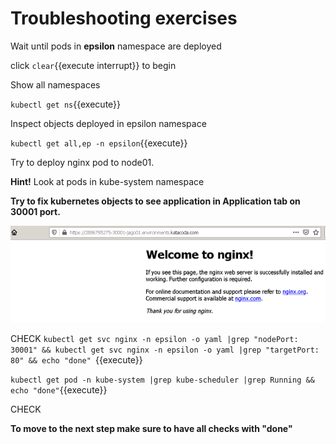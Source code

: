 # Troubleshooting exercises 

Wait until pods in **epsilon** namespace are deployed

click ```clear```{{execute interrupt}} to begin

Show all namespaces

`kubectl get ns`{{execute}}


Inspect objects deployed in epsilon namespace

`kubectl get all,ep -n epsilon`{{execute}}


Try to deploy nginx pod to node01.

**Hint!**
Look at pods in kube-system namespace

**Try to fix kubernetes objects to see application in Application tab on 30001 port.**

![Web application](./assets/nginx-web.png)

CHECK
`kubectl get svc nginx -n epsilon -o yaml |grep "nodePort: 30001" && kubectl get svc nginx -n epsilon -o yaml |grep "targetPort: 80" && echo "done" `{{execute}}

`kubectl get pod -n kube-system |grep kube-scheduler |grep Running && echo "done"`{{execute}}

CHECK


**To move to the next step make sure to have all checks with "done"**



